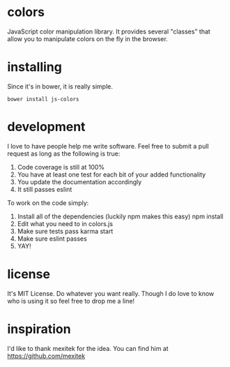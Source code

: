 # colors
JavaScript color manipulation library.  It provides several "classes" that allow you to manipulate colors on the fly in the browser.

# installing
Since it's in bower, it is really simple.

    bower install js-colors

# development
I love to have people help me write software.  Feel free to submit a pull request as long as the following is true:
1. Code coverage is still at 100%
2. You have at least one test for each bit of your added functionality
3. You update the documentation accordingly
4. It still passes eslint

To work on the code simply:
1. Install all of the dependencies (luckily npm makes this easy)
    npm install
2. Edit what you need to in colors.js
3. Make sure tests pass
    karma start
4. Make sure eslint passes
5. YAY!

# license
It's MIT License.  Do whatever you want really.  Though I do love to know who is using it so feel free to drop me a line!

# inspiration
I'd like to thank mexitek for the idea.  You can find him at https://github.com/mexitek
